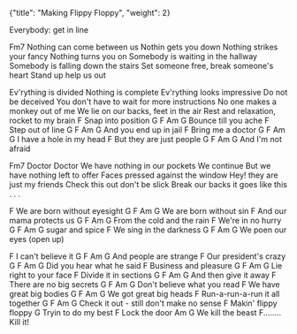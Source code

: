 {"title": "Making Flippy Floppy",
"weight": 2}

Everybody: get in line

Fm7
Nothing can come between us
Nothin gets you down
Nothing strikes your fancy
Nothing turns you on
     Somebody is waiting in the hallway
     Somebody is falling down the stairs
     Set someone free, break someone's heart
     Stand up  help us out

Ev'rything is divided
Nothing is complete
Ev'rything looks impressive
Do not be deceived
     You don't have to wait for more instructions
     No one makes a monkey out of me
     We lie on our backs, feet in the air
     Rest and relaxation, rocket to my brain
F
Snap into position
          G               F    Am G
          Bounce till you ache
F
Step out of line
            G               F    Am G
         And you end up in jail
F
Bring me a doctor
                  G          F    Am G
         I have a hole in my head
F
But they are just people
             G         F    Am G
         And I'm not afraid

Fm7
   Doctor Doctor
We have nothing in our pockets
We continue
But we have nothing left to offer
     Faces pressed against the window
     Hey! they are just my friends
     Check this out  don't be slick
     Break our backs  it goes like this . . .

F
We are born without eyesight
     G                        F   Am G
          We are born without sin
F
And our mama protects us
     G                          F    Am G
          From the cold and the rain
F
We're in no hurry
     G                 F   Am G
          sugar and spice
F
We sing in the darkness
     G                 F    Am G
          We poen our eyes (open up)

F
I can't believe it
     G                     F     Am G
          And people are strange
F
Our president's crazy
     G                          F    Am G
          Did you hear what he said
F
Business and pleasure
     G                       F     Am G
          Lie right to your face
F
Divide it in sections
     G                      F     Am G
          And then give it away
F
There are no big secrets
     G                           F     Am G
          Don't believe what you read
F
We have great big bodies
     G                      F    Am G
          We got great big heads
F
Run-a-run-a-run it all together
             G              F      Am   G
Check it out - still don't make no sense
F
Makin' flippy floppy
                         G
          Tryin to do my best
           F
Lock the door
          Am G
          We kill the beast
                         F........
               Kill it!
